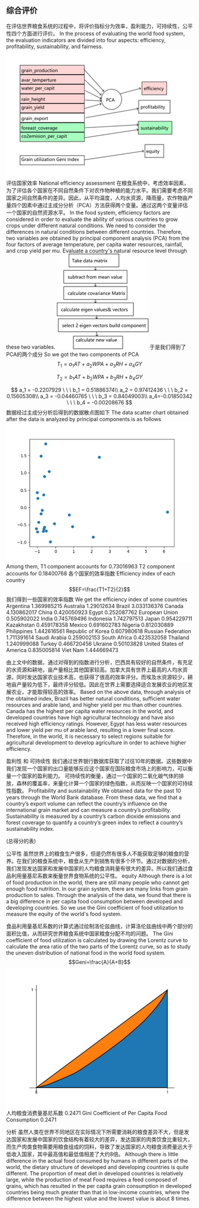## 综合评价
在评估世界粮食系统的过程中，将评价指标分为效率，盈利能力，可持续性，公平性四个方面进行评价。
In the process of evaluating the world food system, the evaluation indicators are divided into four aspects: efficiency, profitability, sustainability, and fairness.
![img](pca.png)
评估国家效率
National efficiency assessment
在粮食系统中，考虑效率因素，为了评估各个国家在不同自然条件下对农作物种植的能力水平。我们需要考虑不同国家之间自然条件的差异。因此，从平均温度，人均水资源，降雨量，农作物亩产量四个因素中通过主成分分析（PCA）方法获得两个变量。通过这两个变量评估一个国家的自然资源水平。
In the food system, efficiency factors are considered in order to evaluate the ability of various countries to grow crops under different natural conditions. We need to consider the differences in natural conditions between different countries. Therefore, two variables are obtained by principal component analysis (PCA) from the four factors of average temperature, per capita water resources, rainfall, and crop yield per mu. Evaluate a country's natural resource level through these two variables.
![img](pcaflow.png)
于是我们得到了PCA的两个成分
So we got the two components of PCA
$$T_1=a_1AT+a_2WPA+a_3RH+a_4GY$$

$$T_2=b_1AT+b_2WPA+b_3RH+b_4GY$$

$$  a_1 = -0.2207929 \ \ \ b_1 = 0.51886374\\
    a_2 = 0.97412436 \ \ \ b_2 = 0.15605308\\
    a_3 = -0.04460765 \ \ \ b_3 = 0.84049003\\ 
    a_4=-0.01850342 \ \ \ b_4 = -0.00208676
$$
数据经过主成分分析后得到的数据散点图如下
The data scatter chart obtained after the data is analyzed by principal components is as follows
![](pcadot.png)
Among them, T1 component accounts for 0.73016963 T2 component accounts for 0.18400768
各个国家的效率指数
Efficiency index of each country
$$EF=\frac{T1+T2}{2}$$
我们得到一些国家的效率指数
We get the efficiency index of some countries
Argentina	1.369985215
Australia	1.29012634
Brazil	3.033136376
Canada	4.130862017
China	0.420050923
Egypt	0.252087762
European Union	0.505902022
India	0.745769496
Indonesia	1.742797513
Japan	0.954229711
Kazakhstan	0.459178358
Mexico	0.691602783
Nigeria	0.812030889
Philippines	1.442616561
Republic of Korea	0.607980618
Russian Federation	1.711391614
Saudi Arabia	0.259002153
South Africa	0.423532058
Thailand	1.240999088
Turkey	0.466720456
Ukraine	0.50103828
United States of America	0.835005814
Viet Nam	1.444669473

由上文中的数据，通过对得到的指数进行分析，巴西具有较好的自然条件，有充足的水资源和耕地，亩产量相比其他国家较高。加拿大具有世界上最高的人均水资源，同时发达国家农业技术高，也获得了很高的效率评分。而埃及水资源较少，耕地亩产量较为低下，最终评分较低。因此在世界上需要选择适合发展农业的地区发展农业，才能取得较高的效率。
Based on the above data, through analysis of the obtained index, Brazil has better natural conditions, sufficient water resources and arable land, and higher yield per mu than other countries. Canada has the highest per capita water resources in the world, and developed countries have high agricultural technology and have also received high efficiency ratings. However, Egypt has less water resources and lower yield per mu of arable land, resulting in a lower final score. Therefore, in the world, it is necessary to select regions suitable for agricultural development to develop agriculture in order to achieve higher efficiency.

盈利性 和 可持续性
我们通过世界银行数据库获取了过往10年的数据。这些数据中我们发现一个国家的出口量能够反应这个国家在国际粮食市场上的影响力，可以衡量一个国家的盈利能力。
可持续性的衡量，通过一个国家的二氧化碳气体的排放，森林的覆盖率，来量化计算一个国家的绿色指数，从而反映一个国家的可持续性指数。
Profitability and sustainability
We obtained data for the past 10 years through the World Bank database. From these data, we find that a country’s export volume can reflect the country’s influence on the international grain market and can measure a country’s profitability.
Sustainability is measured by a country’s carbon dioxide emissions and forest coverage to quantify a country’s green index to reflect a country’s sustainability index.

(总得分的表)

公平性
虽然世界上的粮食生产很多，但是仍然有很多人不能获取足够的粮食的营养。在我们的粮食系统中，粮食从生产到销售有很多个环节。通过对数据的分析，我们发现发达国家和发展中国家的人均粮食消耗量有很大的差异。所以我们通过食品利用量基尼系数来衡量世界食物系统的公平性。
equity
Although there is a lot of food production in the world, there are still many people who cannot get enough food nutrition. In our grain system, there are many links from grain production to sales. Through the analysis of the data, we found that there is a big difference in per capita food consumption between developed and developing countries. So we use the Gini coefficient of food utilization to measure the equity of the world's food system.

食品利用量基尼系数的计算式通过绘制洛伦兹曲线，计算洛伦兹曲线中两个部分的面积比值，从而研究世界粮食系统中国家粮食分配不均的问题。
The Gini coefficient of food utilization is calculated by drawing the Lorentz curve to calculate the area ratio of the two parts of the Lorentz curve, so as to study the uneven distribution of national food in the world food system.
$$Geni=\frac{A}{A+B}$$
![img](geni.png)
人均粮食消费量基尼系数 0.2471
Gini Coefficient of Per Capita Food Consumption
0.2471

分析 虽然人类在世界不同地区在实际情况下所需要消耗的粮食差异不大，但是发达国家和发展中国家的饮食结构有着较大的差异，发达国家的肉类饮食比重较大，而生产肉类食物需要用粮食组成的饲料，导致了发达国家的人均粮食消费量远大于低收入国家，其中最高值和最低值相差了大约8倍。
Although there is little difference in the actual food consumed by humans in different parts of the world, the dietary structure of developed and developing countries is quite different. The proportion of meat diet in developed countries is relatively large, while the production of meat Food requires a feed composed of grains, which has resulted in the per capita grain consumption in developed countries being much greater than that in low-income countries, where the difference between the highest value and the lowest value is about 8 times.